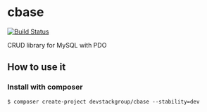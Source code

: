 # cbase
[![Build Status](https://travis-ci.org/devstackgroup/cbase.svg?branch=dev)](https://travis-ci.org/devstackgroup/cbase)

CRUD library for MySQL with PDO

## How to use it

### Install with composer

```
$ composer create-project devstackgroup/cbase --stability=dev
```
